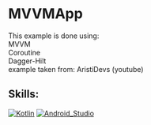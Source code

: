 # MVVMApp
This example is done using:
</br>
MVVM
</br>
Coroutine
</br>
Dagger-Hilt
</br>
example taken from: AristiDevs (youtube)

## Skills:
[![Kotlin](https://img.shields.io/badge/Kotlin-0095D5?style=for-the-badge&logo=kotlin&logoColor=white&labelColor=101010)]()
[![Android_Studio](https://img.shields.io/badge/Android_Studio-3DDC84?style=for-the-badge&logo=android-studio&logoColor=white&labelColor=101010)]()


